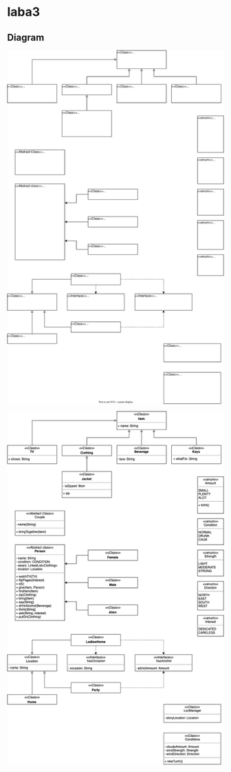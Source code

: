 # laba3

## Diagram
![UML diagram svg](./UML/UML.drawio.svg)

![UML diagram png](./UML/UML.drawio.png)
